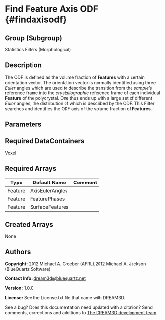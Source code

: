 Find Feature Axis ODF {#findaxisodf}
======


## Group (Subgroup) ##

Statistics Filters (Morphological)



## Description ##
The ODF is defined as the volume fraction of **Features** with a certain orientation vector.
The orientation vector is normally identified using three _Euler_ angles which are used to describe the transition from the _sample_’s reference frame into the _crystallographic_ reference frame of each individual **Feature** of the polycrystal. One thus ends up with a large set of different _Euler_ angles, the distribution of which is described by the ODF.
This Filter searches and identifies the ODF axis of the volume fraction of **Features**.


## Parameters ##

## Required DataContainers ##
Voxel

## Required Arrays ##

| Type | Default Name | Comment |
|------|--------------|---------|
| Feature | AxisEulerAngles |  |
| Feature | FeaturePhases |  |
| Feature | SurfaceFeatures |  |

## Created Arrays ##
None

## Authors ##


**Copyright:** 2012 Michael A. Groeber (AFRL),2012 Michael A. Jackson (BlueQuartz Software)

**Contact Info:** dream3d@bluequartz.net

**Version:** 1.0.0

**License:**  See the License.txt file that came with DREAM3D.




See a bug? Does this documentation need updated with a citation? Send comments, corrections and additions to [The DREAM3D development team](mailto:dream3d@bluequartz.net?subject=Documentation%20Correction)

